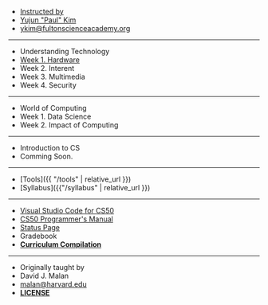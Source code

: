
* [Instructed by](#)
* [Yujun "Paul" Kim](https://paulkim.me)
* [ykim@fultonscienceacademy.org](mailto:ykim@fultonscienceacademy.org)

***

* Understanding Technology
* [Week 1. Hardware](../curriculum/understanding_technology/hardware/)
* Week 2. Interent
* Week 3. Multimedia
* Week 4. Security

***

* World of Computing
* Week 1. Data Science
* Week 2. Impact of Computing

***

* Introduction to CS
* Comming Soon.

***

* [Tools]({{ "/tools" | relative_url }})
* [Syllabus]({{"/syllabus" | relative_url }})

***

* [Visual Studio Code for CS50](https://code.cs50.io/)
* [CS50 Programmer's Manual](https://man.cs50.io/)
* [Status Page](https://cs50.statuspage.io/)
* Gradebook
* [**Curriculum Compilation**](../curriculum/)

***

* Originally taught by
* David J. Malan
* malan@harvard.edu
* [**LICENSE**](https://cs50.harvard.edu/x/2023/license/)
